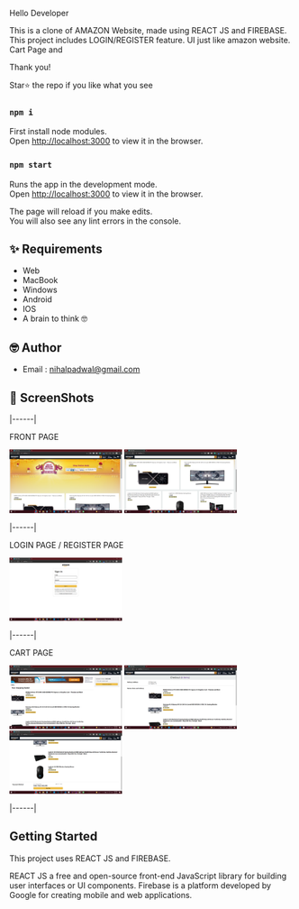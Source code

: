 Hello Developer

This is a clone of AMAZON Website, made using REACT JS and FIREBASE. 
This project includes LOGIN/REGISTER feature. UI just like amazon website. Cart Page and 

Thank you!

Star⭐ the repo if you like what you see

### `npm i`

First install node modules.\
Open [http://localhost:3000](http://localhost:3000) to view it in the browser.

### `npm start`

Runs the app in the development mode.\
Open [http://localhost:3000](http://localhost:3000) to view it in the browser.

The page will reload if you make edits.\
You will also see any lint errors in the console.

## ✨ Requirements
* Web
* MacBook
* Windows
* Android
* IOS
* A brain to think 🤓

## 🤓 Author
* Email : nihalpadwal@gmail.com

## 📸 ScreenShots
|------|

FRONT PAGE

<img src="Amazone 1.png" width="200">
<img src="Amazone 2.png" width="200">

|------|

LOGIN PAGE / REGISTER PAGE

<img src="Amazone 3.png" width="200">

|------|

CART PAGE

<img src="Amazone 7.png" width="200">
<img src="Amazone 8.png" width="200">
<img src="Amazone 9.png" width="200">

|------|


## Getting Started

This project uses REACT JS and FIREBASE.

REACT JS a free and open-source front-end JavaScript library for building user interfaces or UI components.
Firebase is a platform developed by Google for creating mobile and web applications.





